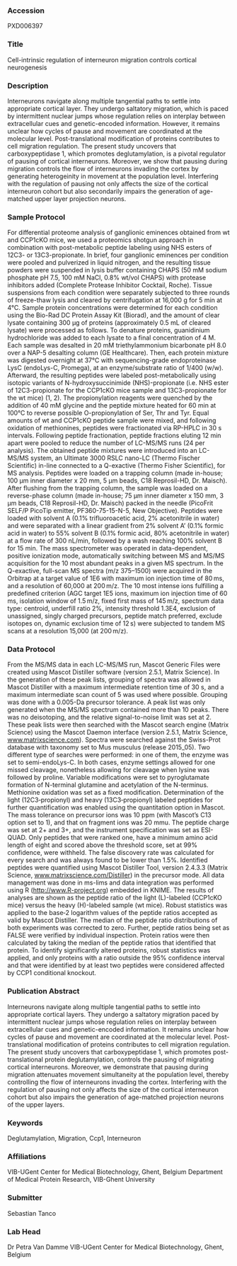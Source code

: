 ### Accession
PXD006397

### Title
Cell-intrinsic regulation of interneuron migration controls cortical neurogenesis

### Description
Interneurons navigate along multiple tangential paths to settle into appropriate cortical layer. They undergo saltatory migration, which is paced by intermittent nuclear jumps whose regulation relies on interplay between extracellular cues and genetic-encoded information. However, it remains unclear how cycles of pause and movement are coordinated at the molecular level. Post-translational modification of proteins contributes to cell migration regulation. The present study uncovers that carboxypeptidase 1, which promotes deglutamylation, is a pivotal regulator of pausing of cortical interneurons. Moreover, we show that pausing during migration controls the flow of interneurons invading the cortex by generating heterogeinity in movement at the population level. Interfering with the regulation of pausing not only affects the size of the cortical interneuron cohort but also secondarily impairs the generation of age-matched upper layer projection neurons.

### Sample Protocol
For differential proteome analysis of ganglionic eminences obtained from wt and CCP1cKO mice, we used a proteomics shotgun approach in combination with post-metabolic peptide labeling using NHS esters of 12C3- or 13C3-propionate. In brief, four ganglionic eminences per condition were pooled and pulverized in liquid nitrogen, and the resulting tissue powders were suspended in lysis buffer containing CHAPS (50 mM sodium phosphate pH 7.5, 100 mM NaCl, 0.8% wt/vol CHAPS) with protease inhibitors added (Complete Protease Inhibitor Cocktail, Roche). Tissue suspensions from each condition were separately subjected to three rounds of freeze-thaw lysis and cleared by centrifugation at 16,000 g for 5 min at 4°C. Sample protein concentrations were determined for each condition using the Bio-Rad DC Protein Assay Kit (Biorad), and the amount of clear lysate containing 300 µg of proteins (approximately 0.5 mL of cleared lysate) were processed as follows. To denature proteins, guanidinium hydrochloride was added to each lysate to a final concentration of 4 M. Each sample was desalted in 20 mM triethylammonium bicarbonate pH 8.0 over a NAP-5 desalting column (GE Healthcare). Then, each protein mixture was digested overnight at 37°C with sequencing-grade endoproteinase LysC (endoLys-C, Promega), at an enzyme/substrate ratio of 1/400 (w/w). Afterward, the resulting peptides were labeled post-metabolically using isotopic variants of N-hydroxysuccinimide (NHS)-propionate (i.e. NHS ester of 12C3-propionate for the CCP1cKO mice sample and 13C3-propionate for the wt mice) (1, 2). The propionylation reagents were quenched by the addition of 40 mM glycine and the peptide mixture heated for 60 min at 100°C to reverse possible O-propionylation of Ser, Thr and Tyr. Equal amounts of wt and  CCP1cKO peptide sample were mixed, and following oxidation of methionines, peptides were fractionated via RP-HPLC in 30 s intervals. Following peptide fractionation, peptide fractions eluting 12 min apart were pooled to reduce the number of LC-MS/MS runs (24 per analysis).  The obtained peptide mixtures were introduced into an LC-MS/MS system, an Ultimate 3000 RSLC nano-LC (Thermo Fischer Scientific) in-line connected to a Q-exactive (Thermo Fisher Scientific), for MS analysis. Peptides were loaded on a trapping column (made in-house; 100 µm inner diameter x 20 mm, 5 µm beads, C18 Reprosil-HD, Dr. Maisch). After flushing from the trapping column, the sample was loaded on a reverse-phase column (made in-house; 75 µm inner diameter x 150 mm, 3 µm beads, C18 Reprosil-HD, Dr. Maisch) packed in the needle (PicoFrit SELF/P PicoTip emitter, PF360-75-15-N-5, New Objective). Peptides were loaded with solvent A (0.1% trifluoroacetic acid, 2% acetonitrile in water) and were separated with a linear gradient from 2% solvent A’ (0.1% formic acid in water) to 55% solvent B (0.1% formic acid, 80% acetonitrile in water) at a flow rate of 300 nL/min, followed by a wash reaching 100% solvent B for 15 min. The mass spectrometer was operated in data-dependent, positive ionization mode, automatically switching between MS and MS/MS acquisition for the 10 most abundant peaks in a given MS spectrum. In the Q-exactive, full-scan MS spectra (m/z 375–1500) were acquired in the Orbitrap at a target value of 1E6 with maximum ion injection time of 80 ms, and a resolution of 60,000 at 200 m/z. The 10 most intense ions fulfilling a predefined criterion (AGC target 1E5 ions, maximum ion injection time of 60 ms, isolation window of 1.5 m/z, fixed first mass of 145 m/z, spectrum data type: centroid, underfill ratio 2%, intensity threshold 1.3E4, exclusion of unassigned, singly charged precursors, peptide match preferred, exclude isotopes on, dynamic exclusion time of 12 s) were subjected to tandem MS scans at a resolution 15,000 (at 200 m/z).

### Data Protocol
From the MS/MS data in each LC-MS/MS run, Mascot Generic Files were created using Mascot Distiller software (version 2.5.1, Matrix Science). In the generation of these peak lists, grouping of spectra was allowed in Mascot Distiller with a maximum intermediate retention time of 30 s, and a maximum intermediate scan count of 5 was used where possible. Grouping was done with a 0.005-Da precursor tolerance. A peak list was only generated when the MS/MS spectrum contained more than 10 peaks.  There was no deisotoping, and the relative signal-to-noise limit was set at 2. These peak lists were then searched with the Mascot search engine (Matrix Science) using the Mascot Daemon interface (version 2.5.1, Matrix Science, www.matrixscience.com). Spectra were searched against the Swiss-Prot database with taxonomy set to Mus musculus (release 2015_05). Two different type of searches were performed: in one of them, the enzyme was set to semi-endoLys-C. In both cases, enzyme settings allowed for one missed cleavage, nonetheless allowing for cleavage when lysine was followed by proline. Variable modifications were set to pyroglutamate formation of N-terminal glutamine and acetylation of the N-terminus. Methionine oxidation was set as a fixed modification. Determination of the light (12C3‐propionyl) and heavy (13C3‐propionyl) labeled peptides for further quantification was enabled using the quantitation option in Mascot. The mass tolerance on precursor ions was 10 ppm (with Mascot’s C13 option set to 1), and that on fragment ions was 20 mmu. The peptide charge was set at 2+ and 3+, and the instrument specification was set as ESI-QUAD. Only peptides that were ranked one, have a minimum amino acid length of eight and scored above the threshold score, set at 99% confidence, were withheld. The false discovery rate was calculated for every search and was always found to be lower than 1.5%. Identified peptides were quantified using Mascot Distiller Tool, version 2.4.3.3 (Matrix Science, www.matrixscience.com/Distiller) in the precursor mode. All data management was done in ms-lims and data integration was performed using R (http://www.R-project.org) embedded in KNIME. The results of analyses are shown as the peptide ratio of the light (L)-labeled (CCP1cKO mice) versus the heavy (H)-labeled sample (wt mice). Robust statistics was applied to the base‐2 logarithm values of the peptide ratios accepted as valid by Mascot Distiller. The median of the peptide ratio distributions of both experiments was corrected to zero. Further, peptide ratios being set as FALSE were verified by individual inspection. Protein ratios were then calculated by taking the median of the peptide ratios that identified that protein. To identify significantly altered proteins, robust statistics was applied, and only proteins with a ratio outside the 95% confidence interval and that were identified by at least two peptides were considered affected by CCP1 conditional knockout.

### Publication Abstract
Interneurons navigate along multiple tangential paths to settle into appropriate cortical layers. They undergo a saltatory migration paced by intermittent nuclear jumps whose regulation relies on interplay between extracellular cues and genetic-encoded information. It remains unclear how cycles of pause and movement are coordinated at the molecular level. Post-translational modification of proteins contributes to cell migration regulation. The present study uncovers that carboxypeptidase 1, which promotes post-translational protein deglutamylation, controls the pausing of migrating cortical interneurons. Moreover, we demonstrate that pausing during migration attenuates movement simultaneity at the population level, thereby controlling the flow of interneurons invading the cortex. Interfering with the regulation of pausing not only affects the size of the&#xa0;cortical interneuron cohort but also impairs the generation of age-matched projection neurons of the upper layers.

### Keywords
Deglutamylation, Migration, Ccp1, Interneuron

### Affiliations
VIB-UGent Center for Medical Biotechnology, Ghent, Belgium
Department of Medical Protein Research, VIB-Ghent University

### Submitter
Sebastian Tanco

### Lab Head
Dr Petra Van Damme
VIB-UGent Center for Medical Biotechnology, Ghent, Belgium


